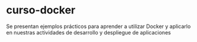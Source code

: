 # curso-docker
Se presentan ejemplos prácticos para aprender a utilizar Docker y aplicarlo en nuestras actividades de desarrollo y despliegue de aplicaciones
